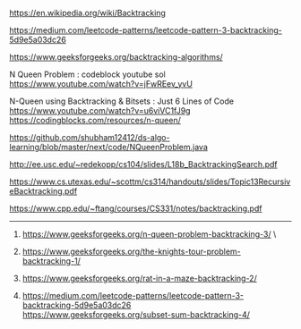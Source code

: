 https://en.wikipedia.org/wiki/Backtracking

https://medium.com/leetcode-patterns/leetcode-pattern-3-backtracking-5d9e5a03dc26

https://www.geeksforgeeks.org/backtracking-algorithms/

N Queen Problem : codeblock youtube sol \
https://www.youtube.com/watch?v=jFwREev_yvU

N-Queen using Backtracking & Bitsets : Just 6 Lines of Code \
https://www.youtube.com/watch?v=u6viVC1fJ9g \
https://codingblocks.com/resources/n-queen/

https://github.com/shubham12412/ds-algo-learning/blob/master/next/code/NQueenProblem.java

http://ee.usc.edu/~redekopp/cs104/slides/L18b_BacktrackingSearch.pdf

https://www.cs.utexas.edu/~scottm/cs314/handouts/slides/Topic13RecursiveBacktracking.pdf

https://www.cpp.edu/~ftang/courses/CS331/notes/backtracking.pdf

----------------------------------------------------------------------------------------------------------------

1) https://www.geeksforgeeks.org/n-queen-problem-backtracking-3/ \

2) https://www.geeksforgeeks.org/the-knights-tour-problem-backtracking-1/

3) https://www.geeksforgeeks.org/rat-in-a-maze-backtracking-2/

4) https://medium.com/leetcode-patterns/leetcode-pattern-3-backtracking-5d9e5a03dc26 \
https://www.geeksforgeeks.org/subset-sum-backtracking-4/




